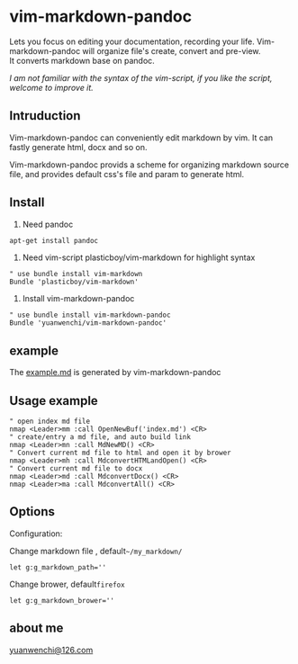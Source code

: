 # vim-markdown-pandoc

Lets you focus on editing your documentation, recording your life. 
Vim-markdown-pandoc will organize file's create, convert and pre-view.  
It converts markdown base on pandoc. 

_I am not familiar with the syntax of the vim-script, if you like the script, welcome to improve it._

## Intruduction

Vim-markdown-pandoc can conveniently edit markdown by vim. It can fastly generate html, docx and so on.

Vim-markdown-pandoc provids a scheme for organizing markdown source file, and provides default css's file and param to generate html.

## Install

1. Need pandoc
```sh
apt-get install pandoc
```

1. Need vim-script plasticboy/vim-markdown for highlight syntax
```vim
" use bundle install vim-markdown
Bundle 'plasticboy/vim-markdown'
```

1. Install vim-markdown-pandoc
```vim
" use bundle install vim-markdown-pandoc
Bundle 'yuanwenchi/vim-markdown-pandoc'
```

## example

The [example.md](http://yuanwenchi.github.io/) is generated by vim-markdown-pandoc

## Usage example

```vim
" open index md file
nmap <Leader>mm :call OpenNewBuf('index.md') <CR>
" create/entry a md file, and auto build link
nmap <Leader>mn :call MdNewMD() <CR>
" Convert current md file to html and open it by brower
nmap <Leader>mh :call MdconvertHTMLandOpen() <CR>
" Convert current md file to docx
nmap <Leader>md :call MdconvertDocx() <CR>
nmap <Leader>ma :call MdconvertAll() <CR>
```

## Options

Configuration:

Change markdown file , default`~/my_markdown/`
```vim
let g:g_markdown_path=''
```
Change brower, default`firefox`
```vim
let g:g_markdown_brower=''
```

## about me

yuanwenchi@126.com
